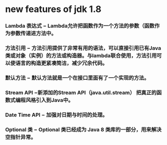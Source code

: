 # new features of jdk 1.8

###   Lambda 表达式 − Lambda允许把函数作为一个方法的参数（函数作为参数传递进方法中。
    
###   方法引用 − 方法引用提供了非常有用的语法，可以直接引用已有Java类或对象（实例）的方法或构造器。与lambda联合使用，方法引用可以使语言的构造更紧凑简洁，减少冗余代码。
    
###   默认方法 − 默认方法就是一个在接口里面有了一个实现的方法。
    
###    Stream API −新添加的Stream API（java.util.stream） 把真正的函数式编程风格引入到Java中。
    
###    Date Time API − 加强对日期与时间的处理。
    
###    Optional 类 − Optional 类已经成为 Java 8 类库的一部分，用来解决空指针异常。
    
 